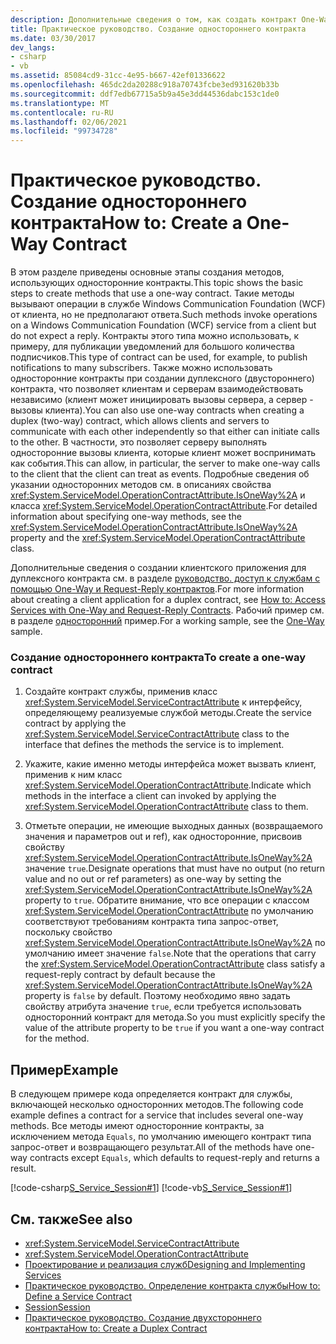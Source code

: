 ```yaml
---
description: Дополнительные сведения о том, как создать контракт One-Way.
title: Практическое руководство. Создание одностороннего контракта
ms.date: 03/30/2017
dev_langs:
- csharp
- vb
ms.assetid: 85084cd9-31cc-4e95-b667-42ef01336622
ms.openlocfilehash: 465dc2da20288c918a70743fcbe3ed931620b33b
ms.sourcegitcommit: ddf7edb67715a5b9a45e3dd44536dabc153c1de0
ms.translationtype: MT
ms.contentlocale: ru-RU
ms.lasthandoff: 02/06/2021
ms.locfileid: "99734728"
---
```

# <a name="how-to-create-a-one-way-contract"></a><span data-ttu-id="bc46e-103">Практическое руководство. Создание одностороннего контракта</span><span class="sxs-lookup"><span data-stu-id="bc46e-103">How to: Create a One-Way Contract</span></span>

<span data-ttu-id="bc46e-104">В этом разделе приведены основные этапы создания методов, использующих односторонние контракты.</span><span class="sxs-lookup"><span data-stu-id="bc46e-104">This topic shows the basic steps to create methods that use a one-way contract.</span></span> <span data-ttu-id="bc46e-105">Такие методы вызывают операции в службе Windows Communication Foundation (WCF) от клиента, но не предполагают ответа.</span><span class="sxs-lookup"><span data-stu-id="bc46e-105">Such methods invoke operations on a Windows Communication Foundation (WCF) service from a client but do not expect a reply.</span></span> <span data-ttu-id="bc46e-106">Контракты этого типа можно использовать, к примеру, для публикации уведомлений для большого количества подписчиков.</span><span class="sxs-lookup"><span data-stu-id="bc46e-106">This type of contract can be used, for example, to publish notifications to many subscribers.</span></span> <span data-ttu-id="bc46e-107">Также можно использовать односторонние контракты при создании дуплексного (двустороннего) контракта, что позволяет клиентам и серверам взаимодействовать независимо (клиент может инициировать вызовы сервера, а сервер - вызовы клиента).</span><span class="sxs-lookup"><span data-stu-id="bc46e-107">You can also use one-way contracts when creating a duplex (two-way) contract, which allows clients and servers to communicate with each other independently so that either can initiate calls to the other.</span></span> <span data-ttu-id="bc46e-108">В частности, это позволяет серверу выполнять односторонние вызовы клиента, которые клиент может воспринимать как события.</span><span class="sxs-lookup"><span data-stu-id="bc46e-108">This can allow, in particular, the server to make one-way calls to the client that the client can treat as events.</span></span> <span data-ttu-id="bc46e-109">Подробные сведения об указании односторонних методов см. в описаниях свойства <xref:System.ServiceModel.OperationContractAttribute.IsOneWay%2A> и класса <xref:System.ServiceModel.OperationContractAttribute>.</span><span class="sxs-lookup"><span data-stu-id="bc46e-109">For detailed information about specifying one-way methods, see the <xref:System.ServiceModel.OperationContractAttribute.IsOneWay%2A> property and the <xref:System.ServiceModel.OperationContractAttribute> class.</span></span>  
  
 <span data-ttu-id="bc46e-110">Дополнительные сведения о создании клиентского приложения для дуплексного контракта см. в разделе [руководство. доступ к службам с помощью One-Way и Request-Reply контрактов](how-to-access-wcf-services-with-one-way-and-request-reply-contracts.md).</span><span class="sxs-lookup"><span data-stu-id="bc46e-110">For more information about creating a client application for a duplex contract, see [How to: Access Services with One-Way and Request-Reply Contracts](how-to-access-wcf-services-with-one-way-and-request-reply-contracts.md).</span></span> <span data-ttu-id="bc46e-111">Рабочий пример см. в разделе [односторонний](../samples/one-way.md) пример.</span><span class="sxs-lookup"><span data-stu-id="bc46e-111">For a working sample, see the [One-Way](../samples/one-way.md) sample.</span></span>  
  
### <a name="to-create-a-one-way-contract"></a><span data-ttu-id="bc46e-112">Создание одностороннего контракта</span><span class="sxs-lookup"><span data-stu-id="bc46e-112">To create a one-way contract</span></span>  
  
1. <span data-ttu-id="bc46e-113">Создайте контракт службы, применив класс <xref:System.ServiceModel.ServiceContractAttribute> к интерфейсу, определяющему реализуемые службой методы.</span><span class="sxs-lookup"><span data-stu-id="bc46e-113">Create the service contract by applying the <xref:System.ServiceModel.ServiceContractAttribute> class to the interface that defines the methods the service is to implement.</span></span>  
  
2. <span data-ttu-id="bc46e-114">Укажите, какие именно методы интерфейса может вызвать клиент, применив к ним класс <xref:System.ServiceModel.OperationContractAttribute>.</span><span class="sxs-lookup"><span data-stu-id="bc46e-114">Indicate which methods in the interface a client can invoked by applying the <xref:System.ServiceModel.OperationContractAttribute> class to them.</span></span>  
  
3. <span data-ttu-id="bc46e-115">Отметьте операции, не имеющие выходных данных (возвращаемого значения и параметров out и ref), как односторонние, присвоив свойству <xref:System.ServiceModel.OperationContractAttribute.IsOneWay%2A> значение `true`.</span><span class="sxs-lookup"><span data-stu-id="bc46e-115">Designate operations that must have no output (no return value and no out or ref parameters) as one-way by setting the <xref:System.ServiceModel.OperationContractAttribute.IsOneWay%2A> property to `true`.</span></span> <span data-ttu-id="bc46e-116">Обратите внимание, что все операции с классом <xref:System.ServiceModel.OperationContractAttribute> по умолчанию соответствуют требованиям контракта типа запрос-ответ, поскольку свойство <xref:System.ServiceModel.OperationContractAttribute.IsOneWay%2A> по умолчанию имеет значение `false`.</span><span class="sxs-lookup"><span data-stu-id="bc46e-116">Note that the operations that carry the <xref:System.ServiceModel.OperationContractAttribute> class satisfy a request-reply contract by default because the <xref:System.ServiceModel.OperationContractAttribute.IsOneWay%2A> property is `false` by default.</span></span> <span data-ttu-id="bc46e-117">Поэтому необходимо явно задать свойству атрибута значение `true`, если требуется использовать односторонний контракт для метода.</span><span class="sxs-lookup"><span data-stu-id="bc46e-117">So you must explicitly specify the value of the attribute property to be `true` if you want a one-way contract for the method.</span></span>  
  
## <a name="example"></a><span data-ttu-id="bc46e-118">Пример</span><span class="sxs-lookup"><span data-stu-id="bc46e-118">Example</span></span>  

 <span data-ttu-id="bc46e-119">В следующем примере кода определяется контракт для службы, включающей несколько односторонних методов.</span><span class="sxs-lookup"><span data-stu-id="bc46e-119">The following code example defines a contract for a service that includes several one-way methods.</span></span> <span data-ttu-id="bc46e-120">Все методы имеют односторонние контракты, за исключением метода `Equals`, по умолчанию имеющего контракт типа запрос-ответ и возвращающего результат.</span><span class="sxs-lookup"><span data-stu-id="bc46e-120">All of the methods have one-way contracts except `Equals`, which defaults to request-reply and returns a result.</span></span>  
  
 [!code-csharp[S_Service_Session#1](../../../../samples/snippets/csharp/VS_Snippets_CFX/s_service_session/cs/service.cs#1)]
 [!code-vb[S_Service_Session#1](../../../../samples/snippets/visualbasic/VS_Snippets_CFX/s_service_session/vb/service.vb#1)]  
  
## <a name="see-also"></a><span data-ttu-id="bc46e-121">См. также</span><span class="sxs-lookup"><span data-stu-id="bc46e-121">See also</span></span>

- <xref:System.ServiceModel.ServiceContractAttribute>
- <xref:System.ServiceModel.OperationContractAttribute>
- [<span data-ttu-id="bc46e-122">Проектирование и реализация служб</span><span class="sxs-lookup"><span data-stu-id="bc46e-122">Designing and Implementing Services</span></span>](../designing-and-implementing-services.md)
- [<span data-ttu-id="bc46e-123">Практическое руководство. Определение контракта службы</span><span class="sxs-lookup"><span data-stu-id="bc46e-123">How to: Define a Service Contract</span></span>](../how-to-define-a-wcf-service-contract.md)
- [<span data-ttu-id="bc46e-124">Session</span><span class="sxs-lookup"><span data-stu-id="bc46e-124">Session</span></span>](../samples/session.md)
- [<span data-ttu-id="bc46e-125">Практическое руководство. Создание двухстороннего контракта</span><span class="sxs-lookup"><span data-stu-id="bc46e-125">How to: Create a Duplex Contract</span></span>](how-to-create-a-duplex-contract.md)
